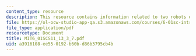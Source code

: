 ```yaml
---
content_type: resource
description: This resource contains information related to two robots on a grid.
file: https://ol-ocw-studio-app-qa.s3.amazonaws.com/courses/6-01sc-introduction-to-electrical-engineering-and-computer-science-i-spring-2011/a3916108ee550192b60bd86b3795cb4b_MIT6_01SCS11_13_3_7.pdf
file_type: application/pdf
resourcetype: Document
title: MIT6_01SCS11_13_3_7.pdf
uid: a3916108-ee55-0192-b60b-d86b3795cb4b
---
```

